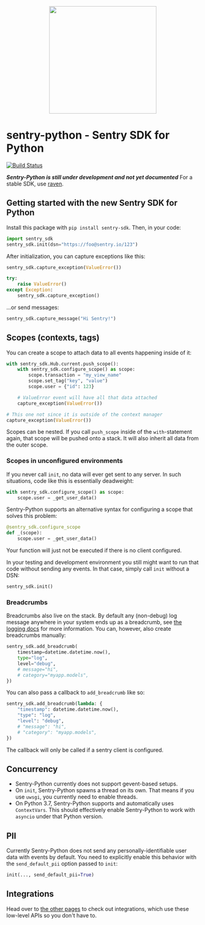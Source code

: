 <p align="center">
    <a href="https://sentry.io" target="_blank" align="center">
        <img src="https://sentry-brand.storage.googleapis.com/sentry-logo-black.png" width="280">
    </a>
</p>

# sentry-python - Sentry SDK for Python

[![Build Status](https://travis-ci.com/getsentry/sentry-python.svg?branch=master)](https://travis-ci.com/getsentry/sentry-python)

***Sentry-Python is still under development and not yet documented*** For a
stable SDK, use [raven](https://github.com/getsentry/raven-python).

## Getting started with the new Sentry SDK for Python

Install this package with ``pip install sentry-sdk``. Then, in your code:

```python
import sentry_sdk
sentry_sdk.init(dsn="https://foo@sentry.io/123")
```

After initialization, you can capture exceptions like this:

```python
sentry_sdk.capture_exception(ValueError())

try:
    raise ValueError()
except Exception:
    sentry_sdk.capture_exception()
```

...or send messages:

```python
sentry_sdk.capture_message("Hi Sentry!")
```

## Scopes (contexts, tags)

You can create a scope to attach data to all events happening inside of it:

```python
with sentry_sdk.Hub.current.push_scope():
    with sentry_sdk.configure_scope() as scope:
        scope.transaction = "my_view_name"
        scope.set_tag("key", "value")
        scope.user = {"id": 123}

    # ValueError event will have all that data attached
    capture_exception(ValueError())

# This one not since it is outside of the context manager
capture_exception(ValueError())
```

Scopes can be nested. If you call ``push_scope`` inside of the
``with``-statement again, that scope will be pushed onto a stack. It will also
inherit all data from the outer scope.

### Scopes in unconfigured environments

If you never call ``init``, no data will ever get sent to any server. In such
situations, code like this is essentially deadweight:

```python
with sentry_sdk.configure_scope() as scope:
    scope.user = _get_user_data()
```

Sentry-Python supports an alternative syntax for configuring a scope that
solves this problem:

```python
@sentry_sdk.configure_scope
def _(scope):
    scope.user = _get_user_data()
```

Your function will just not be executed if there is no client configured.

In your testing and development environment you still might want to run that
code without sending any events. In that case, simply call ``init`` without a
DSN:

```python
sentry_sdk.init()
```

### Breadcrumbs

Breadcrumbs also live on the stack. By default any (non-debug) log message
anywhere in your system ends up as a breadcrumb, see [the logging
docs](./docs/logging.md) for more information. You can, however, also create
breadcrumbs manually:

```python
sentry_sdk.add_breadcrumb(
    timestamp=datetime.datetime.now(),
    type="log",
    level="debug",
    # message="hi",
    # category="myapp.models",
})
```

You can also pass a callback to `add_breadcrumb` like so:

```python
sentry_sdk.add_breadcrumb(lambda: {
    "timestamp": datetime.datetime.now(),
    "type": "log",
    "level": "debug",
    # "message": "hi",
    # "category": "myapp.models",
})
```

The callback will only be called if a sentry client is configured.


## Concurrency

* Sentry-Python currently does not support gevent-based setups.
* On ``init``, Sentry-Python spawns a thread on its own. That means if you use
  ``uwsgi``, you currently need to enable threads.
* On Python 3.7, Sentry-Python supports and automatically uses ``ContextVars``.
  This should effectively enable Sentry-Python to work with ``asyncio`` under
  that Python version.


## PII

Currently Sentry-Python does not send any personally-identifiable user data
with events by default. You need to explicitly enable this behavior with the
``send_default_pii`` option passed to ``init``:

```python
init(..., send_default_pii=True)
```

## Integrations

Head over to [the other pages](https://github.com/getsentry/sentry-python/tree/master/docs)
to check out integrations, which use these low-level APIs so you don't have to.
